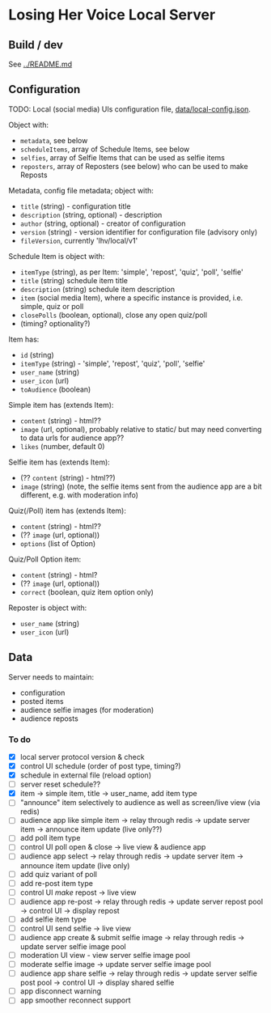 # Losing Her Voice Local Server

## Build / dev

See [../README.md](../README.md)

## Configuration

TODO:
Local (social media) UIs configuration file, [data/local-config.json](data/local-config.json).

Object with:
- `metadata`, see below
- `scheduleItems`, array of Schedule Items, see below
- `selfies`, array of Selfie Items that can be used as selfie items 
- `reposters`, array of Reposters (see below) who can be used to make Reposts

Metadata, config file metadata; object with:
- `title` (string) - configuration title
- `description` (string, optional) - description
- `author` (string, optional) - creator of configuration
- `version` (string) - version identifier for configuration file (advisory only)
- `fileVersion`, currently 'lhv/local/v1'

Schedule Item is object with:
- `itemType` (string), as per Item: 'simple', 'repost', 'quiz', 'poll', 'selfie'
- `title` (string) schedule item title
- `description` (string) schedule item description
- `item` (social media Item), where a specific instance is provided, i.e. simple, quiz or poll
- `closePolls` (boolean, optional), close any open quiz/poll
- (timing? optionality?)

Item has:
- `id` (string)
- `itemType` (string) - 'simple', 'repost', 'quiz', 'poll', 'selfie'
- `user_name` (string)
- `user_icon` (url)
- `toAudience` (boolean)

Simple item has (extends Item):
- `content` (string) - html??
- `image` (url, optional), probably relative to static/ but may need converting to data urls for audience app??
- `likes` (number, default 0)

Selfie item has (extends Item):
- (?? `content` (string) - html??)
- `image` (string) 
(note, the selfie items sent from the audience app are a bit different, e.g. with moderation info)

Quiz(/Poll) item has (extends Item):
- `content` (string) - html??
- (?? `image` (url, optional))
- `options` (list of Option)

Quiz/Poll Option item:
- `content` (string) - html?
- (?? `image` (url, optional))
- `correct` (boolean, quiz item option only)

Reposter is object with:
- `user_name` (string)
- `user_icon` (url)

## Data

Server needs to maintain:
- configuration
- posted items
- audience selfie images (for moderation)
- audience reposts

### To do

- [x] local server protocol version & check
- [x] control UI schedule (order of post type, timing?)
- [x] schedule in external file (reload option)
- [ ] server reset schedule??
- [x] item -> simple item, title -> user_name, add item type
- [ ] "announce" item selectively to audience as well as screen/live view (via redis)
- [ ] audience app like simple item -> relay through redis -> update server item -> announce item update (live only??)
- [ ] add poll item type
- [ ] control UI poll open & close -> live view & audience app
- [ ] audience app select -> relay through redis -> update server item -> announce item update (live only)
- [ ] add quiz variant of poll
- [ ] add re-post item type
- [ ] control UI *make* repost -> live view 
- [ ] audience app re-post -> relay through redis -> update server repost pool -> control UI -> display repost
- [ ] add selfie item type
- [ ] control UI send selfie -> live view
- [ ] audience app create & submit selfie image -> relay through redis -> update server selfie image pool
- [ ] moderation UI view - view server selfie image pool
- [ ] moderate selfie image -> update server selfie image pool
- [ ] audience app share selfie -> relay through redis -> update server selfie post pool -> control UI -> display shared selfie
- [ ] app disconnect warning
- [ ] app smoother reconnect support
